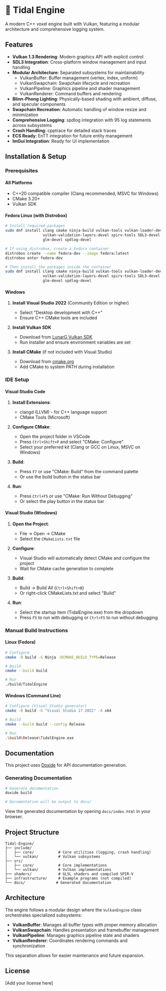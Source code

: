 # 🌊 Tidal Engine

A modern C++ voxel engine built with Vulkan, featuring a modular architecture and comprehensive logging system.

## Features

- **Vulkan 1.3 Rendering**: Modern graphics API with explicit control
- **SDL3 Integration**: Cross-platform window management and input handling
- **Modular Architecture**: Separated subsystems for maintainability
  - VulkanBuffer: Buffer management (vertex, index, uniform)
  - VulkanSwapchain: Swapchain lifecycle and recreation
  - VulkanPipeline: Graphics pipeline and shader management
  - VulkanRenderer: Command buffers and rendering
- **Blinn-Phong Lighting**: Physically-based shading with ambient, diffuse, and specular components
- **Swapchain Recreation**: Automatic handling of window resize and minimization
- **Comprehensive Logging**: spdlog integration with 95 log statements across subsystems
- **Crash Handling**: cpptrace for detailed stack traces
- **ECS Ready**: EnTT integration for future entity management
- **ImGui Integration**: Ready for UI implementation

## Installation & Setup

### Prerequisites

#### All Platforms
- C++20 compatible compiler (Clang recommended, MSVC for Windows)
- CMake 3.20+
- Vulkan SDK

#### Fedora Linux (with Distrobox)

```bash
# Install required packages
sudo dnf install clang cmake ninja-build vulkan-tools vulkan-loader-devel \
                 vulkan-validation-layers-devel spirv-tools SDL3-devel \
                 glm-devel spdlog-devel

# If using distrobox, create a Fedora container
distrobox create --name fedora-dev --image fedora:latest
distrobox enter fedora-dev

# Then install the packages inside the container
sudo dnf install clang cmake ninja-build vulkan-tools vulkan-loader-devel \
                 vulkan-validation-layers-devel spirv-tools SDL3-devel \
                 glm-devel spdlog-devel
```

#### Windows

1. **Install Visual Studio 2022** (Community Edition or higher)
   - Select "Desktop development with C++"
   - Ensure C++ CMake tools are included

2. **Install Vulkan SDK**
   - Download from [LunarG Vulkan SDK](https://vulkan.lunarg.com/)
   - Run installer and ensure environment variables are set

3. **Install CMake** (if not included with Visual Studio)
   - Download from [cmake.org](https://cmake.org/download/)
   - Add CMake to system PATH during installation

### IDE Setup

#### Visual Studio Code

1. **Install Extensions**:
   - clangd (LLVM) - for C++ language support
   - CMake Tools (Microsoft)

2. **Configure CMake**:
   - Open the project folder in VSCode
   - Press `Ctrl+Shift+P` and select "CMake: Configure"
   - Select your preferred kit (Clang or GCC on Linux, MSVC on Windows)

3. **Build**:
   - Press `F7` or use "CMake: Build" from the command palette
   - Or use the build button in the status bar

4. **Run**:
   - Press `Ctrl+F5` or use "CMake: Run Without Debugging"
   - Or select the play button in the status bar

#### Visual Studio (Windows)

1. **Open the Project**:
   - File → Open → CMake
   - Select the `CMakeLists.txt` file

2. **Configure**:
   - Visual Studio will automatically detect CMake and configure the project
   - Wait for CMake cache generation to complete

3. **Build**:
   - Build → Build All (`Ctrl+Shift+B`)
   - Or right-click CMakeLists.txt and select "Build"

4. **Run**:
   - Select the startup item (TidalEngine.exe) from the dropdown
   - Press `F5` to run with debugging or `Ctrl+F5` to run without debugging

### Manual Build Instructions

#### Linux (Fedora)

```bash
# Configure
cmake -B build -G Ninja -DCMAKE_BUILD_TYPE=Release

# Build
cmake --build build

# Run
./build/TidalEngine
```

#### Windows (Command Line)

```bash
# Configure (Visual Studio generator)
cmake -B build -G "Visual Studio 17 2022" -A x64

# Build
cmake --build build --config Release

# Run
.\build\Release\TidalEngine.exe
```

## Documentation

This project uses [Doxide](https://github.com/doxide/doxide) for API documentation generation.

### Generating Documentation

```bash
# Generate documentation
doxide build

# Documentation will be output to docs/
```

View the generated documentation by opening `docs/index.html` in your browser.

## Project Structure

```
Tidal-Engine/
├── include/
│   ├── core/           # Core utilities (logging, crash handling)
│   └── vulkan/         # Vulkan subsystems
├── src/
│   ├── core/           # Core implementations
│   └── vulkan/         # Vulkan implementations
├── shaders/            # GLSL shaders and compiled SPIR-V
├── infrastructure/     # Example programs (not compiled)
└── docs/              # Generated documentation
```

## Architecture

The engine follows a modular design where the `VulkanEngine` class orchestrates specialized subsystems:

- **VulkanBuffer**: Manages all buffer types with proper memory allocation
- **VulkanSwapchain**: Handles presentation and framebuffer management
- **VulkanPipeline**: Manages graphics pipeline state and shaders
- **VulkanRenderer**: Coordinates rendering commands and synchronization

This separation allows for easier maintenance and future expansion.

## License

[Add your license here]
